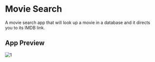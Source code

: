 # Movie Search

A movie search app that will look up a movie in a database and it directs you to its IMDB link.

## App Preview
![1](https://github.com/ldizon8/iOS-Development/blob/master/Movie%20Search/Movie%20Search/1.png)


